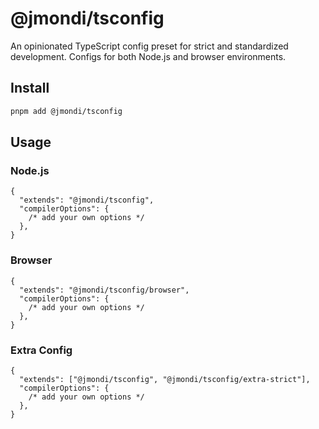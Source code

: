 # @jmondi/tsconfig

An opinionated TypeScript config preset for strict and standardized development. Configs for both Node.js and browser environments.

## Install

```bash
pnpm add @jmondi/tsconfig
```

## Usage


### Node.js

```json5
{
  "extends": "@jmondi/tsconfig",
  "compilerOptions": {
    /* add your own options */
  },
}
```


### Browser

```json5
{
  "extends": "@jmondi/tsconfig/browser",
  "compilerOptions": {
    /* add your own options */
  },
}
```

### Extra Config

```json5
{
  "extends": ["@jmondi/tsconfig", "@jmondi/tsconfig/extra-strict"],
  "compilerOptions": {
    /* add your own options */
  },
}
```
